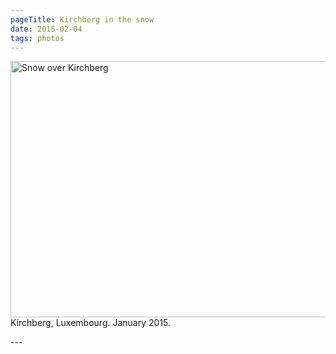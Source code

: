 ```yaml
---
pageTitle: Kirchberg in the snow
date: 2015-02-04
tags: photos
---
```

<p>
<img src="https://live.staticflickr.com/7424/15818170134_6ccea4056d_k.jpg" width="2048" height="410" alt="Snow over Kirchberg">
Kirchberg, Luxembourg. January 2015.</p>
---
